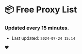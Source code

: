 # :package: Free Proxy List
### Updated every 15 minutes.

- Last updated: `2024-07-24 15:14`

:heart:
